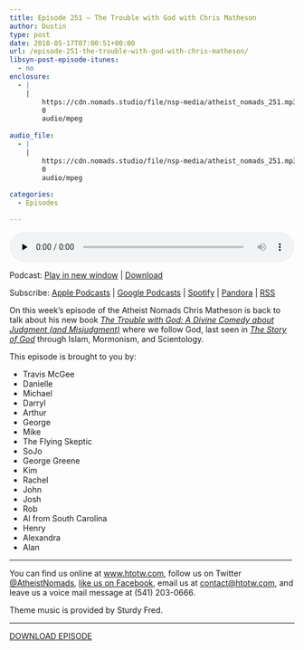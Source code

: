 ```yaml
---
title: Episode 251 – The Trouble with God with Chris Matheson
author: Dustin
type: post
date: 2018-05-17T07:00:51+00:00
url: /episode-251-the-trouble-with-god-with-chris-matheson/
libsyn-post-episode-itunes:
  - no
enclosure:
  - |
    |
        https://cdn.nomads.studio/file/nsp-media/atheist_nomads_251.mp3
        0
        audio/mpeg
        
audio_file:
  - |
    |
        https://cdn.nomads.studio/file/nsp-media/atheist_nomads_251.mp3
        0
        audio/mpeg
        
categories:
  - Episodes

---
```

<div itemscope itemtype="http://schema.org/AudioObject">
  <meta itemprop="name" content="Episode 251 &#8211; The Trouble with God with Chris Matheson" />
  
  <meta itemprop="uploadDate" content="2018-05-17T01:00:51-06:00" />
  
  <meta itemprop="encodingFormat" content="audio/mpeg" />
  
  <meta itemprop="description" content="
On this week's episode of the Atheist Nomads Chris Matheson is back to talk about his new book The Trouble with God: A Divine Comedy about Judgment (and Misjudgment) where we follow God, last seen in The Story of God through Islam, Mormonism, and Sc..." />
  
  <meta itemprop="contentUrl" content="https://dts.podtrac.com/redirect.mp3/cdn.nomads.studio/file/nsp-media/atheist_nomads_251.mp3" />
  </p> 
  
  <div class="powerpress_player" id="powerpress_player_8514">
    <audio class="wp-audio-shortcode" id="audio-1734-258" preload="none" style="width: 100%;" controls="controls"><source type="audio/mpeg" src="https://dts.podtrac.com/redirect.mp3/cdn.nomads.studio/file/nsp-media/atheist_nomads_251.mp3?_=258" /><a href="https://dts.podtrac.com/redirect.mp3/cdn.nomads.studio/file/nsp-media/atheist_nomads_251.mp3">https://dts.podtrac.com/redirect.mp3/cdn.nomads.studio/file/nsp-media/atheist_nomads_251.mp3</a></audio>
  </div>
</div>

<p class="powerpress_links powerpress_links_mp3">
  Podcast: <a href="https://dts.podtrac.com/redirect.mp3/cdn.nomads.studio/file/nsp-media/atheist_nomads_251.mp3" class="powerpress_link_pinw" target="_blank" title="Play in new window" onclick="return powerpress_pinw('https://htotw.com/?powerpress_pinw=1734-podcast');" rel="nofollow">Play in new window</a> | <a href="https://dts.podtrac.com/redirect.mp3/cdn.nomads.studio/file/nsp-media/atheist_nomads_251.mp3" class="powerpress_link_d" title="Download" rel="nofollow" download="atheist_nomads_251.mp3">Download</a>
</p>

<p class="powerpress_links powerpress_subscribe_links">
  Subscribe: <a href="https://podcasts.apple.com/us/podcast/humanists-take-on-the-world/id530050098?mt=2&ls=1" class="powerpress_link_subscribe powerpress_link_subscribe_itunes" target="_blank" title="Subscribe on Apple Podcasts" rel="nofollow">Apple Podcasts</a> | <a href="https://www.google.com/podcasts?feed=aHR0cDovL2F0aGVpc3Rub21hZHMubGlic3luLmNvbS9yc3M%3D" class="powerpress_link_subscribe powerpress_link_subscribe_googleplay" target="_blank" title="Subscribe on Google Podcasts" rel="nofollow">Google Podcasts</a> | <a href="https://open.spotify.com/show/3LzK2xZGike6Tc1GEMtMbr?si=LieN9SNuTpq96smuaUsH8A" class="powerpress_link_subscribe powerpress_link_subscribe_spotify" target="_blank" title="Subscribe on Spotify" rel="nofollow">Spotify</a> | <a href="https://www.pandora.com/podcast/atheist-nomads/PC:10122?corr=62071012&part=ug" class="powerpress_link_subscribe powerpress_link_subscribe_pandora" target="_blank" title="Subscribe on Pandora" rel="nofollow">Pandora</a> | <a href="https://htotw.com/feed/podcast/" class="powerpress_link_subscribe powerpress_link_subscribe_rss" target="_blank" title="Subscribe via RSS" rel="nofollow">RSS</a>
</p>

  
On this week&#8217;s episode of the Atheist Nomads Chris Matheson is back to talk about his new book <a href="https://amzn.to/2L6zdyR" target="_blank" rel="noopener"><i>The Trouble with God: A Divine Comedy about Judgment (and Misjudgment)</i></a> where we follow God, last seen in <a href="https://amzn.to/2wL3G2r" target="_blank" rel="noopener"><i>The Story of God</i></a> through Islam, Mormonism, and Scientology.

This episode is brought to you by:

* Travis McGee  
* Danielle  
* Michael  
* Darryl  
* Arthur  
* George  
* Mike  
* The Flying Skeptic  
* SoJo  
* George Greene  
* Kim  
* Rachel  
* John  
* Josh  
* Rob  
* Al from South Carolina  
* Henry  
* Alexandra  
* Alan

<hr width="500" />

You can find us online at <a href="https://www.htotw.com/" target="_blank" rel="noopener">www.htotw.com</a>, follow us on Twitter <a href="https://twitter.com/AtheistNomads" target="_blank" rel="noopener">@AtheistNomads</a>, <a href="https://htotw.com/facebook" target="_blank" rel="noopener">like us on Facebook</a>, email us at <contact@htotw.com>, and leave us a voice mail message at (541) 203-0666.

Theme music is provided by Sturdy Fred.

<hr width="”500”" />

<a href="https://dts.podtrac.com/redirect.mp3/cdn.nomads.studio/file/nsp-media/atheist_nomads_251.mp3" target="_blank" rel="noopener">DOWNLOAD EPISODE</a>